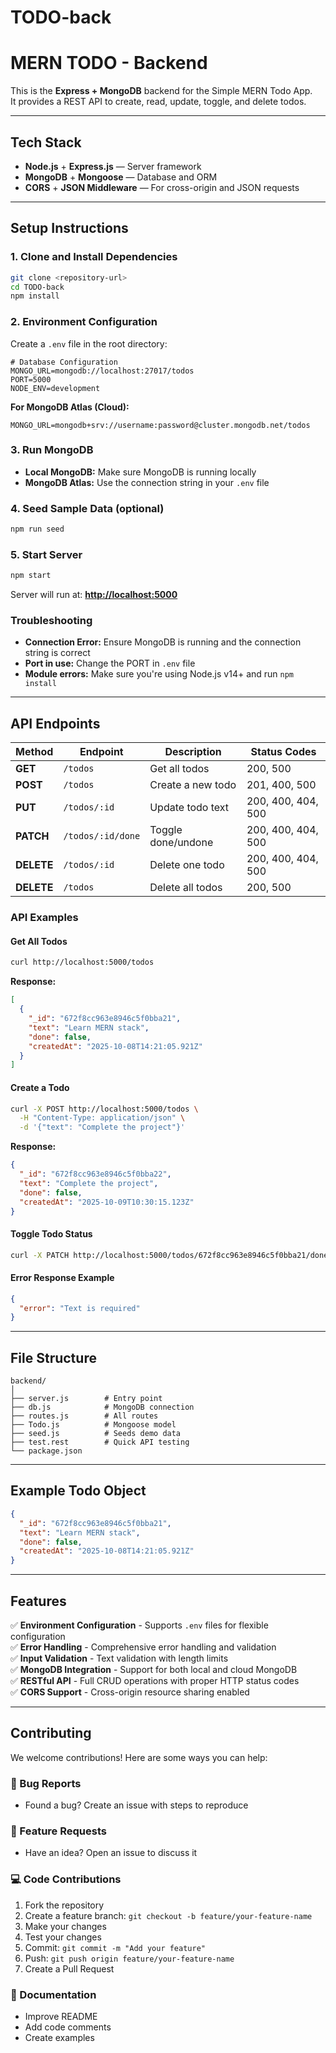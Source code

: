 # TODO-back

# MERN TODO - Backend

This is the **Express + MongoDB** backend for the Simple MERN Todo App.  
It provides a REST API to create, read, update, toggle, and delete todos.

---

## Tech Stack
- **Node.js** + **Express.js** — Server framework  
- **MongoDB** + **Mongoose** — Database and ORM  
- **CORS** + **JSON Middleware** — For cross-origin and JSON requests  

---

## Setup Instructions

### 1. Clone and Install Dependencies
```bash
git clone <repository-url>
cd TODO-back
npm install
```

### 2. Environment Configuration
Create a `.env` file in the root directory:
```env
# Database Configuration
MONGO_URL=mongodb://localhost:27017/todos
PORT=5000
NODE_ENV=development
```

**For MongoDB Atlas (Cloud):**
```env
MONGO_URL=mongodb+srv://username:password@cluster.mongodb.net/todos
```

### 3. Run MongoDB
- **Local MongoDB:** Make sure MongoDB is running locally
- **MongoDB Atlas:** Use the connection string in your `.env` file

### 4. Seed Sample Data (optional)
```bash
npm run seed
```

### 5. Start Server
```bash
npm start
```

Server will run at: **[http://localhost:5000](http://localhost:5000)**

### Troubleshooting
- **Connection Error:** Ensure MongoDB is running and the connection string is correct
- **Port in use:** Change the PORT in `.env` file
- **Module errors:** Make sure you're using Node.js v14+ and run `npm install`

---

## API Endpoints

| Method     | Endpoint          | Description        | Status Codes |
| ---------- | ----------------- | ------------------ | ------------ |
| **GET**    | `/todos`          | Get all todos      | 200, 500 |
| **POST**   | `/todos`          | Create a new todo  | 201, 400, 500 |
| **PUT**    | `/todos/:id`      | Update todo text   | 200, 400, 404, 500 |
| **PATCH**  | `/todos/:id/done` | Toggle done/undone | 200, 400, 404, 500 |
| **DELETE** | `/todos/:id`      | Delete one todo    | 200, 400, 404, 500 |
| **DELETE** | `/todos`          | Delete all todos   | 200, 500 |

### API Examples

#### Get All Todos
```bash
curl http://localhost:5000/todos
```
**Response:**
```json
[
  {
    "_id": "672f8cc963e8946c5f0bba21",
    "text": "Learn MERN stack",
    "done": false,
    "createdAt": "2025-10-08T14:21:05.921Z"
  }
]
```

#### Create a Todo
```bash
curl -X POST http://localhost:5000/todos \
  -H "Content-Type: application/json" \
  -d '{"text": "Complete the project"}'
```
**Response:**
```json
{
  "_id": "672f8cc963e8946c5f0bba22",
  "text": "Complete the project",
  "done": false,
  "createdAt": "2025-10-09T10:30:15.123Z"
}
```

#### Toggle Todo Status
```bash
curl -X PATCH http://localhost:5000/todos/672f8cc963e8946c5f0bba21/done
```

#### Error Response Example
```json
{
  "error": "Text is required"
}
```

---

## File Structure

```
backend/
│
├── server.js        # Entry point
├── db.js            # MongoDB connection
├── routes.js        # All routes
├── Todo.js          # Mongoose model
├── seed.js          # Seeds demo data
├── test.rest        # Quick API testing
└── package.json
```

---

## Example Todo Object

```json
{
  "_id": "672f8cc963e8946c5f0bba21",
  "text": "Learn MERN stack",
  "done": false,
  "createdAt": "2025-10-08T14:21:05.921Z"
}
```

---

## Features

✅ **Environment Configuration** - Supports `.env` files for flexible configuration  
✅ **Error Handling** - Comprehensive error handling and validation  
✅ **Input Validation** - Text validation with length limits  
✅ **MongoDB Integration** - Support for both local and cloud MongoDB  
✅ **RESTful API** - Full CRUD operations with proper HTTP status codes  
✅ **CORS Support** - Cross-origin resource sharing enabled  

---

## Contributing

We welcome contributions! Here are some ways you can help:

### 🐛 Bug Reports
- Found a bug? Create an issue with steps to reproduce

### 🚀 Feature Requests
- Have an idea? Open an issue to discuss it

### 💻 Code Contributions
1. Fork the repository
2. Create a feature branch: `git checkout -b feature/your-feature-name`
3. Make your changes
4. Test your changes
5. Commit: `git commit -m "Add your feature"`
6. Push: `git push origin feature/your-feature-name`
7. Create a Pull Request

### 📝 Documentation
- Improve README
- Add code comments
- Create examples
